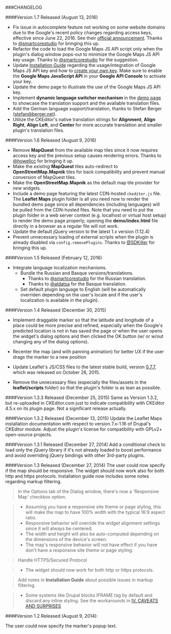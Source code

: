 ###CHANGELOG

####Version 1.7 Released (August 13, 2016)

 - Fix issue in autocomplete feature not working on some website domains due to the Google's recent policy changes regarding access keys, effective since June 22, 2016. See their [official announcement](http://googlegeodevelopers.blogspot.com.au/2016/06/building-for-scale-updates-to-google.html). Thanks to [@smartcorestudio](https://github.com/smartcorestudio) for bringing this up.
 - Refactor the code to load the Google Maps JS API script only when the plugin's dialog window pops-out to minimize the Google Maps JS API key usage. Thanks to [@smartcorestudio](https://github.com/smartcorestudio) for the suggestion.
 - Update [Installation Guide](https://github.com/ranelpadon/ckeditor-leaflet/blob/master/Installation%20Guide.txt) regarding the usage/integration of Google Maps JS API key and how to [create your own key](https://developers.google.com/maps/documentation/javascript/get-api-key). Make sure to enable the **Google Maps JavaScript API** in your **Google API Console** to activate your key.
 - Update the demo page to illustrate the use of the Google Maps JS API key.
 - Implement **dynamic language switcher mechanism** in the [demo page](http://www.ranelpadon.com/sites/all/libraries/ckeditor/plugins/leaflet/demo/index.html) to showcase the translation support and the available translation files.
 - Add the German language support/translation, thanks to Stefan Berger (stefan@berger.net).
 - Utilize the CKEditor's native translation strings for **Alignment**, **Align Right**, **Align Left**, and **Center** for more accurate translation and smaller plugin's translation files.

####Version 1.6 Released (August 9, 2016)

 - Remove **MapQuest** from the available map tiles since it now requires access key and the previous setup causes rendering errors. Thanks to [@howellcc](https://github.com/howellcc) for bringing it up.
 - Make the *existing* **MapQuest** tiles auto-redirect to **OpenStreetMap.Mapnik** tiles for back compatibility and prevent manual conversion of MapQuest tiles.
 - Make the **OpenStreetMap.Mapnik** as the default map tile provider for *new* widgets.
 - Include a demo page featuring the latest CDN-hosted `ckeditor.js` file. The **Leaflet Maps** plugin folder is all you need now to render the bundled demo page since all dependencies (including languages) will be pulled from the CDN-hosted files. Note that you need to put the plugin folder in a web server context (e.g. localhost or virtual host setup) to render the demo page properly; opening the **demo/index.html** file directly in a browser as a regular file will not work.
 - Update the default jQuery version to the latest 1.x version (1.12.4)
 - Prevent unnecessary loading of external scripts when the plugin is already disabled via `config.removePlugins`. Thanks to [@SDKiller](https://github.com/SDKiller) for bringing this up.

####Version 1.5 Released (February 12, 2016)

 - Integrate language localization mechanisms.
	 - Bundle the Russian and Basque versions/translations.
		 - Thanks to [@smartcorestudio](https://github.com/smartcorestudio) for the Russian translation.
		 - Thanks to [@aldatsa](https://github.com/aldatsa) for the Basque translation.
	 - Set default plugin language to English (will be automatically overriden depending on the user's locale and if the user's localization is available in the plugin).

####Version 1.4 Released (December 30, 2015)

 - Implement draggable marker so that the latitude and longitude of a  place could be
   more precise and refined, especially when the Google's predicted location is not in
   has saved the page or when the user opens the widget's dialog options and then
   clicked the OK button (w/ or w/out changing any of the dialog options).

 - Recenter the map (and with panning animation) for better UX
   if the user drags the marker to a new position

 - Update Leaflet's JS/CSS files to the latest stable build, version [0.7.7](http://leafletjs.com/download.html),
 which was released on October 26, 2015.

 - Remove the unnecessary files (especially the files/assets in the **leaflet/scripts** folder)
    so that the plugin's folder is as lean as possible.

####Version 1.3.3 Released (December 25, 2015)
Same as Version 1.3.2, but re-uploaded in CKEditor.com just to indicate compatibility with CKEditor 4.5.x on its plugin page. Not a significant release actually.

####Version 1.3.2 Released (December 13, 2015)
Update the Leaflet Maps installation documentation with respect to version 7.x-1.16 of Drupal's CKEditor module. Adjust the plugin's license for compatibility with GPLv2+ open-source projects.

####Version 1.3.1 Released (December 27, 2014)
Add a conditional check to load only the jQuery library if it's not already loaded to boost performance and avoid overriding jQuery bindings with other 3rd-party plugins.

####Version 1.3 Released (December 27, 2014)
The user could now specify if the map should be responsive. The widget should now work also for both http and https protocols. Installation guide now includes some notes regarding markup filtering.
> In the Options tab of the Dialog window, there's now a 'Responsive Map' checkbox option.

> - Assuming you have a responsive site theme or page styling, this will make the map to have 100% width with the typical 16:9 aspect ratio.
> - Responsive behavior will override the widget alignment settings since it will always be centered.
> - The width and height will also be auto-computed depending on the dimensions of the device's screen.
> - The map's responsive behavior will not have effect if you have don't have a responsive site theme or page styling.

> Handle HTTPS/Secured Protocol

> - The widget should now work for both http or https protocols.

> Add notes in **Installation Guide** about possible issues in markup filtering.

> - Some systems like Drupal blocks IFRAME tag by default and discard any inline styling. See the workarounds in [IV. CAVEATS AND SURPRISES](https://github.com/ranelpadon/ckeditor-leaflet/blob/master/Installation%20Guide.txt/)

####Version 1.2 Released (August 9, 2014):

The user could now specify the marker's popup text.
